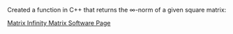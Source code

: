 Created a function in C++ that returns the ∞-norm of a given square matrix:

[Matrix Infinity Matrix Software Page](https://emilyblackb.github.io/math5610/Software_Manual/inf-Normm)
